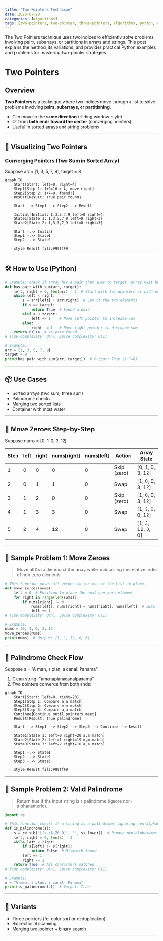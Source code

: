 ```yaml
---
title: "Two Pointers Technique"
date: 2023-07-28
categories: [algorithms]
tags: [two-pointers, two-pointer, three-pointers, algorithms, python, coding-interview, leetcode, tutorial, guide, programming, array, string, palindrome, pair-sum, in-place, problem-solving, big-o, time-complexity, sliding-window, sorting, merging, deduplication]
---
```


The Two Pointers technique uses two indices to efficiently solve problems involving pairs, subarrays, or partitions in arrays and strings. This post explains the method, its variations, and provides practical Python examples and problems for mastering two-pointer strategies.

# Two Pointers

## Overview

**Two Pointers** is a technique where two indices move through a list to solve problems involving **pairs, subarrays, or partitioning**.

- Can move in the **same direction** (sliding window-style)
- Or from **both ends toward the center** (converging pointers)
- Useful in sorted arrays and string problems

---

## 🧩 Visualizing Two Pointers

### Converging Pointers (Two Sum in Sorted Array)

Suppose arr = [1, 3, 5, 7, 9], target = 8

```mermaid
graph TD
    Start[Start: left=0, right=4]
    Step1[Step 1: 1+9=10 > 8, move right]
    Step2[Step 2: 1+7=8, found!]
    Result[Result: True pair found]
    
    Start --> Step1 --> Step2 --> Result
    
    Initial[Initial: 1,3,5,7,9 left=0 right=4]
    State1[State 1: 1,3,5,7,9 left=0 right=3]
    State2[State 2: 1,3,5,7,9 left=0 right=3]
    
    Start -.-> Initial
    Step1 -.-> State1
    Step2 -.-> State2
    
    style Result fill:#99ff99
```

---

## 🛠️ How to Use (Python)

```python
# Example: check if array has a pair that sums to target (array must be sorted)
def has_pair_with_sum(arr, target):
    left, right = 0, len(arr) - 1  # Start with two pointers at both ends
    while left < right:
        s = arr[left] + arr[right]  # Sum of the two elements
        if s == target:
            return True  # Found a pair
        elif s < target:
            left += 1    # Move left pointer to increase sum
        else:
            right -= 1   # Move right pointer to decrease sum
    return False  # No pair found
# Time complexity: O(n), Space complexity: O(1)

# Example:
arr = [1, 3, 5, 7, 9]
target = 8
print(has_pair_with_sum(arr, target))  # Output: True (1+7=8)
```

---

## 📦 Use Cases

- Sorted arrays (two sum, three sum)
- Palindrome checks
- Merging two sorted lists
- Container with most water

---

## 🧩 Move Zeroes Step-by-Step

Suppose nums = [0, 1, 0, 3, 12]

| Step | left | right | nums[right] | nums[left] | Action           | Array State        |
|------|------|-------|-------------|------------|------------------|-------------------|
| 1    | 0    | 0     | 0           | 0          | Skip (zero)      | [0, 1, 0, 3, 12]  |
| 2    | 0    | 1     | 1           | 0          | Swap             | [1, 0, 0, 3, 12]  |
| 3    | 1    | 2     | 0           | 0          | Skip (zero)      | [1, 0, 0, 3, 12]  |
| 4    | 1    | 3     | 3           | 0          | Swap             | [1, 3, 0, 0, 12]  |
| 5    | 2    | 4     | 12          | 0          | Swap             | [1, 3, 12, 0, 0]  |

---

## 📘 Sample Problem 1: Move Zeroes

> Move all 0s to the end of the array while maintaining the relative order of non-zero elements.

```python
# This function moves all zeroes to the end of the list in-place.
def move_zeroes(nums):
    left = 0  # Position to place the next non-zero element
    for right in range(len(nums)):
        if nums[right] != 0:
            nums[left], nums[right] = nums[right], nums[left]  # Swap
            left += 1
# Time complexity: O(n), Space complexity: O(1)

# Example:
nums = [0, 1, 0, 3, 12]
move_zeroes(nums)
print(nums)  # Output: [1, 3, 12, 0, 0]
```

---

## 🧩 Palindrome Check Flow

Suppose s = "A man, a plan, a canal: Panama"

1. Clean string: "amanaplanacanalpanama"
2. Two pointers converge from both ends:

```mermaid
graph TD
    Start[Start: left=0, right=20]
    Step1[Step 1: Compare a,a match]
    Step2[Step 2: Compare m,m match]
    Step3[Step 3: Compare a,a match]
    Continue[Continue until pointers meet]
    Result[Result: True palindrome]
    
    Start --> Step1 --> Step2 --> Step3 --> Continue --> Result
    
    State1[State 1: left=0 right=20 a,a match]
    State2[State 2: left=1 right=19 m,m match]
    State3[State 3: left=2 right=18 a,a match]
    
    Step1 -.-> State1
    Step2 -.-> State2
    Step3 -.-> State3
    
    style Result fill:#99ff99
```

---

## 📘 Sample Problem 2: Valid Palindrome

> Return true if the input string is a palindrome (ignore non-alphanumeric).

```python
import re

# This function checks if a string is a palindrome, ignoring non-alphanumeric characters.
def is_palindrome(s):
    s = re.sub('[^a-zA-Z0-9]', '', s).lower()  # Remove non-alphanumeric and lowercase
    left, right = 0, len(s) - 1
    while left < right:
        if s[left] != s[right]:
            return False  # Mismatch found
        left += 1
        right -= 1
    return True  # All characters matched
# Time complexity: O(n), Space complexity: O(1)

# Example:
s = "A man, a plan, a canal: Panama"
print(is_palindrome(s))  # Output: True
```

---

## 🔁 Variants

- Three pointers (for color sort or deduplication)
- Bidirectional scanning
- Merging two-pointer + binary search

---

